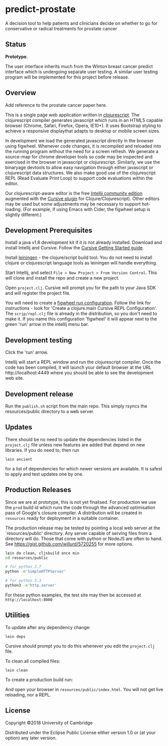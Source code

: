# predict-prostate

A decision tool to help patients and clinicians decide on whether to go
for conservative or radical treatments for prostate cancer

## Status

**Prototype**.

The user interface inherits much from the Winton breast cancer
predict interface which is undergoing separate user testing. A similar
user testing program will be implemented for this project before release.

## Overview

Add reference to the prostate cancer paper here.

This is a single page web application written in
[clojurescript](https://clojurescript.org/).
The clojurescript compiler generates javascript which runs in an HTML5
capable browser (Chrome, Safari, Firefox, Opera, IE10+). It uses Bootstrap
styling to achieve a responsive displaythat adapts to desktop or mobile
screen sizes.

In development we load the generated javascript directly in the browser
using figwheel. Whenever code changes, it is recompiled and reloaded
into the running program without the need for a screen refresh. We
generate a source-map for chrome developer tools so code may be inspected
and exercised in the browser in javascript or clojurescript. Similarly,
we use the binaryage devtools to allow easy navigation through either
javascript or clojurescript data structures. We also make good use
of the clojurescript REPL (Read Evaluate Print Loop) to support code
evaluations within the editor.


Our clojurescript-aware editor is the free [Intellij community edition](https://www.jetbrains.com/idea/download)
augmented with the [Cursive plugin](https://cursive-ide.com/) for Clojure/Clojurescript). Other editors
may be used but some adjustments may be necessary to support hot-loading.
(For example, if using Emacs with Cider, the figwheel setup is slightly
different.)

## Development Prerequisites

Install a java v1.8 development kit if it is not already installed.
Download and install Intellij and Cursive. Follow the [Cursive
Getting Started guide](https://cursive-ide.com/userguide/).

Install [leiningen](https://leiningen.org/) - the clojure/script build tool.
You do not need to install clojure or clojurescript language tools as
leiningen will handle everything.

Start Intellij, and select `File > New Project > From Version Control`.
This will clone and install the repo and create a new project.

Open `project.clj`. Cursive will prompt you for the path to your Java
SDK and will register the project file.

You will need to create a [figwheel run configuration](https://github.com/bhauman/lein-figwheel/wiki/Running-figwheel-in-a-Cursive-Clojure-REPL).
Follow the link for instructions - look for 'Create a clojure.main Cursive REPL Configuration'.
The `scrip/repl.clj` file is already in the distribution, so you don't need
to make it. If you name this configuration 'figwheel' it will appear next
to the green 'run' arrow in the intellij menu bar.

## Development testing

Click the 'run' arrow.

Intellij will start a REPL window and run the clojurescript compiler.
Once the code has been compiled, it will launch your default browser at
the URL http://localhost:4449 where you should be able to see the
development web site.


## Development release

Run the `publish.sh` script from the main repo. This simply rsyncs the
resources/public directory to a web server.

## Updates

There should be no need to update the dependencies listed in the `project.clj`
file unless new features are added that depend on new libraries. If you
do need to, then run
```
lein ancient
```
for a list of dependencies for which newer versions are available. It is
safest to apply and test updates one by one.

## Production Releases

Since we are at prototype, this is not yet finalised. For production we
use the `prod` build id which runs the code through the advanced
optimisation pass of Google's closure compiler. A distribution will
be created in `resources` ready for deployment in a suitable container.

The production release may be tested by pointing a local web server at
the `resources/public' directory. Any server capable of serving files from
a directory will do. Those that come with python or NodeJS are often to
hand. See https://gist.github.com/willurd/5720255 for more options.

```sh
lein do clean, cljsbuild once min
cd resources/public

# for python 2.7
python -m'SimpleHTTPServer'

# for python 3.3
python3 -m'http.server'

```
For these python examples, the test site may then be accessed at
`http://localhost:8000`


## Utilities

To update after any dependency change:
```
lein deps
```
Cursive should prompt you to do this whenever you edit the `project.clj`
file.

To clean all compiled files:
```
lein clean
```

To create a production build run:



And open your browser in `resources/public/index.html`. You will not
get live reloading, nor a REPL. 

## License

Copyright ©2018 University of Cambridge

Distributed under the Eclipse Public License either version 1.0 or (at your option) any later version.
